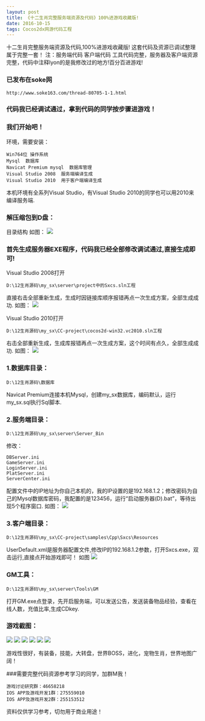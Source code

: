 ```yaml
---
layout: post
title: 《十二生肖完整服务端资源及代码》100%进游戏收藏版!
date: 2016-10-15 
tags: Cocos2dx网游代码工程   
---
```


十二生肖完整服务端资源及代码,100%进游戏收藏版!
这套代码及资源已调试整理属于完整一套！
注：服务端代码 客户端代码 工具代码完整，服务器及客户端资源完整，代码中注释lyon的是我修改过的地方!百分百进游戏!

### 已发布在soke网

``` 
http://www.soke163.com/thread-80705-1-1.html
``` 

### 代码我已经调试通过，拿到代码的同学按步骤进游戏！

### 我们开始吧！

环境，需要安装：

``` 
Win764位 操作系统
Mysql  数据库
Navicat Premium mysql  数据库管理
Visual Studio 2008  服务端编译生成
Visual Studio 2010  用于客户端编译生成
``` 

本机环境有全系列Visual Studio，有Visual Studio 2010的同学也可以用2010来编译服务端.

### 解压缩包到D盘：

目录结构
如图：
![](/images/posts/shengxiao/sx0.png)

### 首先生成服务器EXE程序，代码我已经全部修改调试通过,直接生成即可!

Visual Studio 2008打开

``` 
D:\12生肖源码\my_sx\server\project中的Sxcs.sln工程
``` 

直接右击全部重新生成，生成时因链接库顺序报错再点一次生成方案，全部生成成功.
如图：
![](/images/posts/shengxiao/sx1.png)

Visual Studio 2010打开

``` 
D:\12生肖源码\my_sx\CC-project\cocos2d-win32.vc2010.sln工程
``` 

右击全部重新生成，生成库报错再点一次生成方案，这个时间有点久，全部生成成功.
如图：
![](/images/posts/shengxiao/sx2.png)

### 1.数据库目录：

``` 
D:\12生肖源码\数据库
``` 

Navicat Premium连接本机Mysql，创建my_sx数据库，编码默认，运行my_sx.sql执行Sql脚本.

### 2.服务端目录：

``` 
D:\12生肖源码\my_sx\server\Server_Bin
``` 

修改：

``` 
DBServer.ini 
GameServer.ini 
LoginServer.ini 
PlatServer.ini 
ServerCenter.ini
``` 

配置文件中的IP地址为你自己本机的，我的IP设置的是192.168.1.2；修改密码为自己的Mysql数据库密码，我配置的是123456，运行“启动服务器(D).bat”，等待出现5个程序窗口.
如图：
![](/images/posts/shengxiao/sx3.png)

### 3.客户端目录： 

``` 
D:\12生肖源码\my_sx\CC-project\samples\Cpp\Sxcs\Resources
``` 

UserDefault.xml是服务器配置文件,修改IP的<serverIp>192.168.1.2</serverIp>参数，打开Sxcs.exe，双击运行,直接点开始游戏即可！
如图
![](/images/posts/shengxiao/sx4.png)

### GM工具：

``` 
D:\12生肖源码\my_sx\server\Tools\GM
``` 

打开GM.exe点登录，先开启服务端，可以发送公告，发送装备物品经验，查看在线人数，充值比率,生成CDkey.

### 游戏截图：

![](/images/posts/shengxiao/sx5.png)
![](/images/posts/shengxiao/sx6.png)
![](/images/posts/shengxiao/sx7.png)
![](/images/posts/shengxiao/sx8.png)
![](/images/posts/shengxiao/sx9.png)
![](/images/posts/shengxiao/sx10.png)

游戏性很好，有装备，技能，大转盘，世界BOSS，进化，宠物生肖，世界地图广阔！

###需要完整代码资源参考学习的同学，加群M我！

``` 
游戏讨论研究群：46658218
IOS APP及游戏开发1群：275559010
IOS APP及游戏开发2群：255153512
``` 

资料仅供学习参考，切勿用于商业用途！